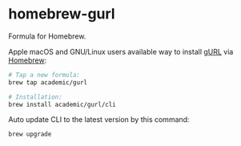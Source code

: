 # homebrew-gurl

Formula for Homebrew.

Apple macOS and GNU/Linux users available way to install [gURL](https://github.com/academic/gurl) via [Homebrew](https://brew.sh/):

```bash
# Tap a new formula:
brew tap academic/gurl

# Installation:
brew install academic/gurl/cli
```

Auto update CLI to the latest version by this command:

```bash
brew upgrade
```
